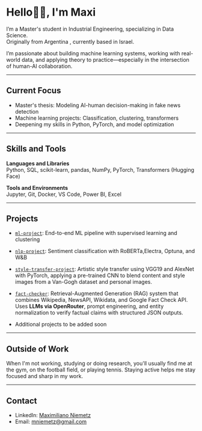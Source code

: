 # Hello🙋‍♂️, I'm Maxi

I’m a Master's student in Industrial Engineering, specializing in Data Science.  
Originally from Argentina , currently based in Israel.

I’m passionate about building machine learning systems, working with real-world data, and applying theory to practice—especially in the intersection of human-AI collaboration.

---

## Current Focus

- Master's thesis: Modeling AI-human decision-making in fake news detection  
- Machine learning projects: Classification, clustering, transformers  
- Deepening my skills in Python, PyTorch, and model optimization

---

## Skills and Tools

**Languages and Libraries**  
Python, SQL, scikit-learn, pandas, NumPy, PyTorch, Transformers (Hugging Face)

**Tools and Environments**  
Jupyter, Git, Docker, VS Code, Power BI, Excel

---

## Projects

- [`ml-project`](https://github.com/Maxidn/ml-project): End-to-end ML pipeline with supervised learning and clustering
- [`nlp-project`](https://github.com/Maxidn/nlp-project): Sentiment classification with RoBERTa,Electra, Optuna, and W&B
- [`style-transfer-project`](https://github.com/Maxidn/style-transfer-project): Artistic style transfer using VGG19 and AlexNet with PyTorch, applying a pre-trained CNN to blend content and style images from a Van-Gogh dataset and personal images.
- [`fact-checker`](https://github.com/Maxidn/fact_checker): Retrieval-Augmented Generation (RAG) system that combines Wikipedia, NewsAPI, Wikidata, and Google Fact Check API. Uses **LLMs via OpenRouter**, prompt engineering, and entity normalization to verify factual claims with structured JSON outputs. 

- Additional projects to be added soon

---
## Outside of Work

When I'm not working, studying or doing research, you'll usually find me at the gym, on the football field, or playing tennis. Staying active helps me stay focused and sharp in my work.


---

## Contact

- LinkedIn: [Maximiliano Niemetz](https://www.linkedin.com/in/maximiliano-niemetz/)
- Email: mniemetz@gmail.com
